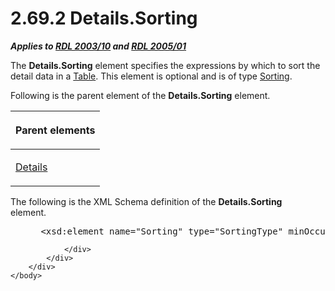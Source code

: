 <html dir="LTR" xmlns:mshelp="http://msdn.microsoft.com/mshelp" xmlns:ddue="http://ddue.schemas.microsoft.com/authoring/2003/5" xmlns:xlink="http://www.w3.org/1999/xlink" xmlns:tool="http://www.microsoft.com/tooltip">
    <head>
        <meta http-equiv="Content-Type" content="text/html; CHARSET=utf-8"></meta>
        <meta name="save" content="history"></meta>
        <title>2.69.2 Details.Sorting</title>
        <xml>
            <mshelp:toctitle title="2.69.2 Details.Sorting"></mshelp:toctitle>
            <mshelp:rltitle title="[MS-RDL]: Details.Sorting"></mshelp:rltitle>
            <mshelp:keyword index="A" term="28f37a9f-e1ea-470d-aaa6-cf516530e740"></mshelp:keyword>
            <mshelp:attr name="DCSext.ContentType" value="open specification"></mshelp:attr>
            <mshelp:attr name="AssetID" value="28f37a9f-e1ea-470d-aaa6-cf516530e740"></mshelp:attr>
            <mshelp:attr name="TopicType" value="kbRef"></mshelp:attr>
            <mshelp:attr name="DCSext.Title" value="[MS-RDL]: Details.Sorting" />
        </xml>
    </head>
    <body>
        <div id="header">
            <h1 class="heading">2.69.2 Details.Sorting</h1>
        </div>
        <div id="mainSection">
            <div id="mainBody">
                <div id="allHistory" class="saveHistory"></div>
                <div id="sectionSection0" class="section" name="collapseableSection">
                    

<p><b><i>Applies to </i></b><a href="a7e2ad00-07c8-4f6d-80ab-3ad55df7b233.md"><b><i>RDL 2003/10</i></b></a><b>
<i>and </i></b><a href="3ebe2912-4958-4832-b391-cad1f5e13338.md"><b><i>RDL 2005/01</i></b></a></p>

<p>The <b>Details.Sorting</b> element specifies the expressions
by which to sort the detail data in a <a href="660db744-699e-4ca3-a2d6-a5cab4bcf9b0.md">Table</a>. This element is
optional and is of type <a href="1bf282fa-97a7-4dc0-b8af-171f4e777f73.md">Sorting</a>.
</p>

<p>Following is the parent element of the <b>Details.Sorting</b>
element.</p>

<table>
 <thead>
  <tr>
   <th>
   <p>Parent elements</p>
   </th>
  </tr>
 </thead>
 <tr>
  <td>
  <p><a href="10728959-73bf-46f9-b7a8-1b3612eda445.md">Details</a>
  </p>
  </td>
 </tr>
</table>

<p>The following is the XML Schema definition of the <b>Details.Sorting</b>
element.           </p>

<dl>
<dd>
<div><pre> &lt;xsd:element name=&quot;Sorting&quot; type=&quot;SortingType&quot; minOccurs=&quot;0&quot; /&gt;
</pre></div>
</dd></dl>


                </div>
            </div>
        </div>
    </body>
</html>